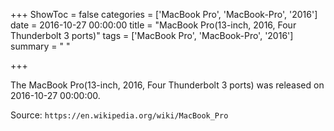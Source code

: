 +++
ShowToc = false
categories = ['MacBook Pro', 'MacBook-Pro', '2016']
date = 2016-10-27 00:00:00
title = "MacBook Pro(13-inch, 2016, Four Thunderbolt 3 ports)"
tags = ['MacBook Pro', 'MacBook-Pro', '2016']
summary = " "

+++

The MacBook Pro(13-inch, 2016, Four Thunderbolt 3 ports) was released on 2016-10-27 00:00:00.

Source: `https://en.wikipedia.org/wiki/MacBook_Pro`


